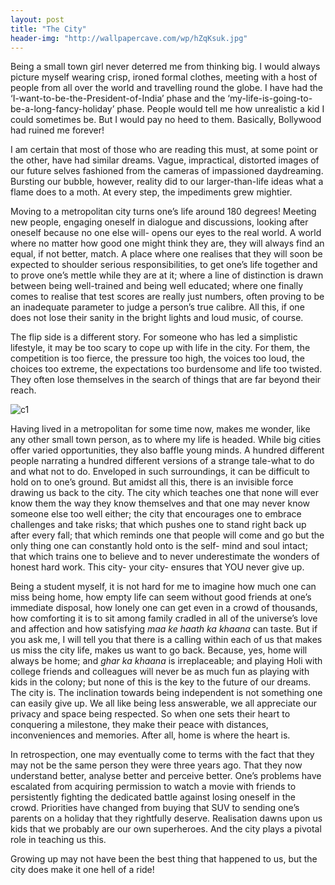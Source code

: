 ```yaml
---
layout: post
title: "The City"
header-img: "http://wallpapercave.com/wp/hZqKsuk.jpg"
---
```



Being a small town girl never deterred me from thinking big. I would always picture myself wearing crisp, ironed formal clothes, meeting with a host of people from all over the world and travelling round the globe. I have had the ‘I-want-to-be-the-President-of-India’ phase and the ‘my-life-is-going-to-be-a-long-fancy-holiday’ phase. People would tell me how unrealistic a kid I could sometimes be. But I would pay no heed to them. Basically, Bollywood had ruined me forever!


I am certain that most of those who are reading this must, at some point or the other, have had similar dreams. Vague, impractical, distorted images of our future selves fashioned from the cameras of impassioned daydreaming. Bursting our bubble, however, reality did to our larger-than-life ideas what a flame does to a moth. At every step, the impediments grew mightier.


Moving to a metropolitan city turns one’s life around 180 degrees! Meeting new people, engaging oneself in dialogue and discussions, looking after oneself because no one else will- opens our eyes to the real world. A world where no matter how good one might think they are, they will always find an equal, if not better, match. A place where one realises that they will soon be expected to shoulder serious responsibilities, to get one’s life together and to prove one’s mettle while they are at it; where a line of distinction is drawn between being well-trained and being well educated; where one finally comes to realise that test scores are really just numbers, often proving to be an inadequate parameter to judge a person’s true calibre. All this, if one does not lose their sanity in the bright lights and loud music, of course.


The flip side is a different story. For someone who has led a simplistic lifestyle, it may be too scary to cope up with life in the city. For them, the competition is too fierce, the pressure too high, the voices too loud, the choices too extreme, the expectations too burdensome and life too twisted. They often lose themselves in the search of things that are far beyond their reach.

![c1](https://images.pexels.com/photos/196667/pexels-photo-196667.jpeg?h=350&auto=compress&cs=tinysrgb)

Having lived in a metropolitan for some time now, makes me wonder, like any other small town person, as to where my life is headed. While big cities offer varied opportunities, they also baffle young minds. A hundred different people narrating a hundred different versions of a strange tale-what to do and what not to do. Enveloped in such surroundings, it can be difficult to hold on to one’s ground. But amidst all this, there is an invisible force drawing us back to the city. The city which teaches one that none will ever know them the way they know themselves and that one may never know someone else too well either; the city that encourages one to embrace challenges and take risks; that which pushes one to stand right back up after every fall; that which reminds one that people will come and go but the only thing one can constantly hold onto is the self- mind and soul intact; that which trains one to believe and to never underestimate the wonders of honest hard work. This city- your city- ensures that YOU never give up.


Being a student myself, it is not hard for me to imagine how much one can miss being home, how empty life can seem without good friends at one’s immediate disposal, how lonely one can get even in a crowd of thousands, how comforting it is to sit among family cradled in all of the universe’s love and affection and how satisfying _maa ke haath ka khaana_ can taste. But if you ask me, I will tell you that there is a calling within each of us that makes us miss the city life, makes us want to go back. Because, yes, home will always be home; and _ghar ka khaana_ is irreplaceable; and playing Holi with college friends and colleagues will never be as much fun as playing with kids in the colony; but none of this is the key to the future of our dreams. The city is. The inclination towards being independent is not something one can easily give up. We all like being less answerable, we all appreciate our privacy and space being respected. So when one sets their heart to conquering a milestone, they make their peace with distances, inconveniences and memories. After all, home is where the heart is.


In retrospection, one may eventually come to terms with the fact that they may not be the same person they were three years ago. That they now understand better, analyse better and perceive better. One’s problems have escalated from acquiring permission to watch a movie with friends to persistently fighting the dedicated battle against losing oneself in the crowd. Priorities have changed from buying that SUV to sending one’s parents on a holiday that they rightfully deserve. Realisation dawns upon us kids that we probably are our own superheroes. And the city plays a pivotal role in teaching us this.


Growing up may not have been the best thing that happened to us, but the city does make it one hell of a ride!


